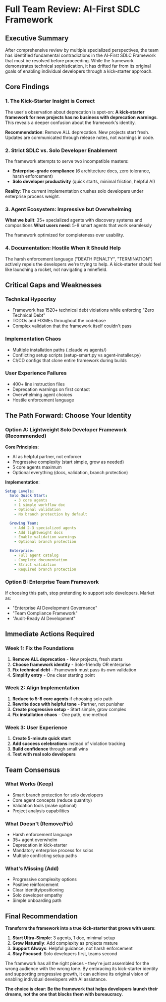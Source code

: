 # Full Team Review: AI-First SDLC Framework

## Executive Summary

After comprehensive review by multiple specialized perspectives, the team has identified fundamental contradictions in the AI-First SDLC Framework that must be resolved before proceeding. While the framework demonstrates technical sophistication, it has drifted far from its original goals of enabling individual developers through a kick-starter approach.

## Core Findings

### 1. The Kick-Starter Insight is Correct

The user's observation about deprecation is spot-on: **A kick-starter framework for new projects has no business with deprecation warnings**. This reveals a deeper confusion about the framework's identity.

**Recommendation**: Remove ALL deprecation. New projects start fresh. Updates are communicated through release notes, not warnings in code.

### 2. Strict SDLC vs. Solo Developer Enablement

The framework attempts to serve two incompatible masters:
- **Enterprise-grade compliance** (6 architecture docs, zero tolerance, harsh enforcement)
- **Solo developer productivity** (quick starts, minimal friction, helpful AI)

**Reality**: The current implementation crushes solo developers under enterprise process weight.

### 3. Agent Ecosystem: Impressive but Overwhelming

**What we built**: 35+ specialized agents with discovery systems and compositions
**What users need**: 5-8 smart agents that work seamlessly

The framework optimized for completeness over usability.

### 4. Documentation: Hostile When It Should Help

The harsh enforcement language ("DEATH PENALTY", "TERMINATION") actively repels the developers we're trying to help. A kick-starter should feel like launching a rocket, not navigating a minefield.

## Critical Gaps and Weaknesses

### Technical Hypocrisy
- Framework has 1520+ technical debt violations while enforcing "Zero Technical Debt"
- TODOs and FIXMEs throughout the codebase
- Complex validation that the framework itself couldn't pass

### Implementation Chaos
- Multiple installation paths (.claude vs agents/)
- Conflicting setup scripts (setup-smart.py vs agent-installer.py)
- CI/CD configs that clone entire framework during builds

### User Experience Failures
- 400+ line instruction files
- Deprecation warnings on first contact
- Overwhelming agent choices
- Hostile enforcement language

## The Path Forward: Choose Your Identity

### Option A: Lightweight Solo Developer Framework (Recommended)

**Core Principles**:
- AI as helpful partner, not enforcer
- Progressive complexity (start simple, grow as needed)
- 5 core agents maximum
- Optional everything (docs, validation, branch protection)

**Implementation**:
```yaml
Setup Levels:
  Solo Quick Start:
    - 3 core agents
    - 1 simple workflow doc
    - Optional validation
    - No branch protection by default

  Growing Team:
    - Add 2-3 specialized agents
    - Add lightweight docs
    - Enable validation warnings
    - Optional branch protection

  Enterprise:
    - Full agent catalog
    - Complete documentation
    - Strict validation
    - Required branch protection
```

### Option B: Enterprise Team Framework

If choosing this path, stop pretending to support solo developers. Market as:
- "Enterprise AI Development Governance"
- "Team Compliance Framework"
- "Audit-Ready AI Development"

## Immediate Actions Required

### Week 1: Fix the Foundations
1. **Remove ALL deprecation** - New projects, fresh starts
2. **Choose framework identity** - Solo-friendly OR enterprise
3. **Fix technical debt** - Framework must pass its own validation
4. **Simplify entry** - One clear starting point

### Week 2: Align Implementation
1. **Reduce to 5-8 core agents** if choosing solo path
2. **Rewrite docs with helpful tone** - Partner, not punisher
3. **Create progressive setup** - Start simple, grow complex
4. **Fix installation chaos** - One path, one method

### Week 3: User Experience
1. **Create 5-minute quick start**
2. **Add success celebrations** instead of violation tracking
3. **Build confidence** through small wins
4. **Test with real solo developers**

## Team Consensus

### What Works (Keep)
- Smart branch protection for solo developers
- Core agent concepts (reduce quantity)
- Validation tools (make optional)
- Project analysis capabilities

### What Doesn't (Remove/Fix)
- Harsh enforcement language
- 35+ agent overwhelm
- Deprecation in kick-starter
- Mandatory enterprise process for solos
- Multiple conflicting setup paths

### What's Missing (Add)
- Progressive complexity options
- Positive reinforcement
- Clear identity/positioning
- Solo developer empathy
- Simple onboarding path

## Final Recommendation

**Transform the framework into a true kick-starter that grows with users:**

1. **Start Ultra-Simple**: 3 agents, 1 doc, minimal setup
2. **Grow Naturally**: Add complexity as projects mature
3. **Support Always**: Helpful guidance, not harsh enforcement
4. **Stay Focused**: Solo developers first, teams second

The framework has all the right pieces - they're just assembled for the wrong audience with the wrong tone. By embracing its kick-starter identity and supporting progressive growth, it can achieve its original vision of enabling individual developers with AI assistance.

**The choice is clear: Be the framework that helps developers launch their dreams, not the one that blocks them with bureaucracy.**